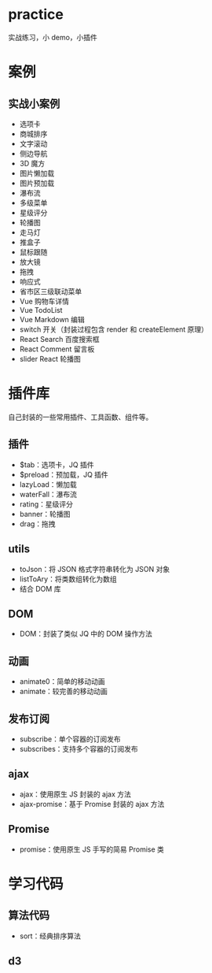# practice
实战练习，小 demo，小插件

# 案例

## 实战小案例
- 选项卡
- 商城排序
- 文字滚动
- 侧边导航
- 3D 魔方
- 图片懒加载
- 图片预加载
- 瀑布流
- 多级菜单
- 星级评分
- 轮播图
- 走马灯
- 推盒子
- 鼠标跟随
- 放大镜
- 拖拽
- 响应式
- 省市区三级联动菜单
- Vue 购物车详情
- Vue TodoList
- Vue Markdown 编辑
- switch 开关（封装过程包含 render 和 createElement 原理）
- React Search 百度搜索框
- React Comment 留言板
- slider React 轮播图

# 插件库
自己封装的一些常用插件、工具函数、组件等。

## 插件
- $tab：选项卡，JQ 插件
- $preload：预加载，JQ 插件
- lazyLoad：懒加载
- waterFall：瀑布流
- rating：星级评分
- banner：轮播图
- drag：拖拽


## utils
- toJson：将 JSON 格式字符串转化为 JSON 对象
- listToAry：将类数组转化为数组
- 结合 DOM 库

## DOM
- DOM：封装了类似 JQ 中的 DOM 操作方法

## 动画
- animate0：简单的移动动画
- animate：较完善的移动动画

## 发布订阅
- subscribe：单个容器的订阅发布
- subscribes：支持多个容器的订阅发布

## ajax
- ajax：使用原生 JS 封装的 ajax 方法
- ajax-promise：基于 Promise 封装的 ajax 方法

## Promise
- promise：使用原生 JS 手写的简易 Promise 类

# 学习代码

## 算法代码
- sort：经典排序算法

## d3 